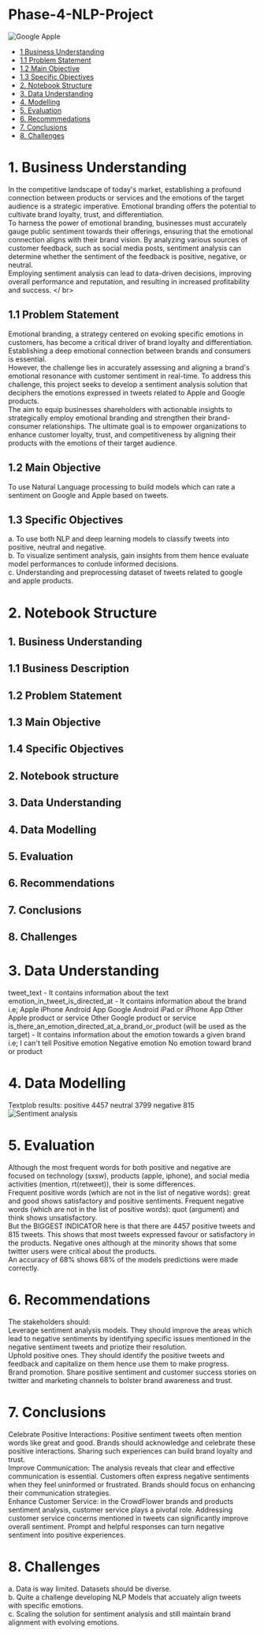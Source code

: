 # Phase-4-NLP-Project
![Google Apple](https://github.com/MuchiriKinyua/Phase-4-NLP-Project/assets/113877377/92e62fe7-1a89-473a-b0dc-bab30bdf02d1)
* [1 Business Understanding](#1.-Business-Understanding)
* [1.1 Problem Statement](#1.1-Problem-Statement)
* [1.2 Main Objective](#1.2-Main-Objective)
* [1.3 Specific Objectives](#1.3-Specific-Objectives)
* [2. Notebook Structure](#2.-Notebook-Structure)
* [3. Data Understanding](#3.-Data-Understanding)
* [4. Modelling](#4.-Modelling)
* [5. Evaluation](#5.-Evaluation)
* [6. Recommmedations](#6.-Recommendations)
* [7. Conclusions](#7.-Conclusions)
* [8. Challenges](#8.-Challenges)
# 1. Business Understanding
In the competitive landscape of today's market, establishing a profound connection between products or services and the emotions of the target audience is a strategic imperative. Emotional branding offers the potential to cultivate brand loyalty, trust, and differentiation. </br>
To harness the power of emotional branding, businesses must accurately gauge public sentiment towards their offerings, ensuring that the emotional connection aligns with their brand vision. By analyzing various sources of customer feedback, such as social media posts, sentiment analysis can determine whether the sentiment of the feedback is positive, negative, or neutral. </br>
Employing sentiment analysis can lead to data-driven decisions, improving overall performance and reputation, and resulting in increased profitability and success. </ br>
## 1.1 Problem Statement
Emotional branding, a strategy centered on evoking specific emotions in customers, has become a critical driver of brand loyalty and differentiation. Establishing a deep emotional connection between brands and consumers is essential. </br>
However, the challenge lies in accurately assessing and aligning a brand's emotional resonance with customer sentiment in real-time. To address this challenge, this project seeks to develop a sentiment analysis solution that deciphers the emotions expressed in tweets related to Apple and Google products. </br>
The aim to equip businesses shareholders with actionable insights to strategically employ emotional branding and strengthen their brand-consumer relationships. The ultimate goal is to empower organizations to enhance customer loyalty, trust, and competitiveness by aligning their products with the emotions of their target audience. 
## 1.2 Main Objective
To use Natural Language processing to build models which can rate a sentiment on Google and Apple based on tweets.
## 1.3 Specific Objectives
a. To use both NLP and deep learning models to classify tweets into positive, neutral and negative. </br>
b. To visualize sentiment analysis, gain insights from them hence evaluate model performances to conlude informed decisions. </br>
c. Understanding and preprocessing dataset of tweets related to google and apple products.
# 2. Notebook Structure
## 1. Business Understanding </br>
## 1.1 Business Description </br>
## 1.2 Problem Statement </br>
## 1.3 Main Objective </br>
## 1.4 Specific Objectives </br>
## 2. Notebook structure </br>
## 3. Data Understanding </br>
## 4. Data Modelling </br>
## 5. Evaluation </br>
## 6. Recommendations </br>
## 7. Conclusions </br>
## 8. Challenges
# 3. Data Understanding
tweet_text - It contains information about the text
emotion_in_tweet_is_directed_at - It contains information about the brand
i.e;
Apple
iPhone
Android App
Google Android
iPad or iPhone App
Other Apple product or service
Other Google product or service
is_there_an_emotion_directed_at_a_brand_or_product (will be used as the target) - It contains information about the emotion towards a given brand
i.e;
I can't tell
Positive emotion
Negative emotion
No emotion toward brand or product
# 4. Data Modelling
Textplob results:
positive    4457
neutral     3799
negative     815
![Sentiment analysis](https://github.com/MuchiriKinyua/Phase-4-NLP-Project/assets/113877377/44831d8b-e1c0-4458-b9fc-3bbebd857590)
# 5. Evaluation
Although the most frequent words for both positive and negative are focused on technology (sxsw), products (apple, iphone), and social media activities (mention, rt(retweet)), their is some differences. </br>
Frequent positive words (which are not in the list of negative words): great and good shows satisfactory and positive sentiments. Frequent negative words (which are not in the list of positive words): quot (argument) and think shows unsatisfactory. </br>
But the BIGGEST INDICATOR here is that there are 4457 positive tweets and 815 tweets. This shows that most tweets expressed favour or satisfactory in the products. Negative ones although at the minority shows that some twitter users were critical about the products. </br>
An accuracy of 68% shows 68% of the models predictions were made correctly.
# 6. Recommendations
The stakeholders should: </br>
Leverage sentiment analysis models. They should improve the areas which lead to negative sentiments by identifying specific issues mentioned in the negative sentiment tweets and priotize their resolution. </br>
Uphold positive ones. They should identify the positive tweets and feedback and capitalize on them hence use them to make progress. </br>
Brand promotion. Share positive sentiment and customer success stories on twitter and marketing channels to bolster brand awareness and trust. </br>
# 7. Conclusions
Celebrate Positive Interactions: Positive sentiment tweets often mention words like great and good. Brands should acknowledge and celebrate these positive interactions. Sharing such experiences can build brand loyalty and trust. </br>
Improve Communication: The analysis reveals that clear and effective communication is essential. Customers often express negative sentiments when they feel uninformed or frustrated. Brands should focus on enhancing their communication strategies. </br>
Enhance Customer Service: in the CrowdFlower brands and products sentiment analysis, customer service plays a pivotal role. Addressing customer service concerns mentioned in tweets can significantly improve overall sentiment. Prompt and helpful responses can turn negative sentiment into positive experiences. </br>
# 8. Challenges
a. Data is way limited. Datasets should be diverse. </br>
b. Quite a challenge developing NLP Models that accuately align tweets with specific emotions. </br>
c. Scaling the solution for sentiment analysis and still maintain brand alignment with evolving emotions. </br>

